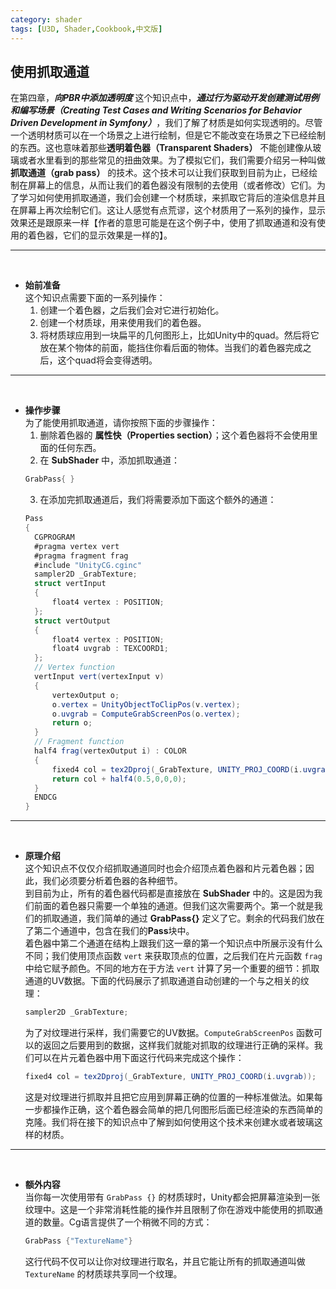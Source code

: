 ```yaml
---
category: shader
tags: [U3D, Shader,Cookbook,中文版]
---
```


## 使用抓取通道   
在第四章，***向PBR中添加透明度*** 这个知识点中，***通过行为驱动开发创建测试用例和编写场景（Creating Test Cases and Writing Scenarios for Behavior Driven Development in Symfony）***，我们了解了材质是如何实现透明的。尽管一个透明材质可以在一个场景之上进行绘制，但是它不能改变在场景之下已经绘制的东西。这也意味着那些**透明着色器（Transparent Shaders）** 不能创建像从玻璃或者水里看到的那些常见的扭曲效果。为了模拟它们，我们需要介绍另一种叫做**抓取通道（grab pass）** 的技术。这个技术可以让我们获取到目前为止，已经绘制在屏幕上的信息，从而让我们的着色器没有限制的去使用（或者修改）它们。为了学习如何使用抓取通道，我们会创建一个材质球，来抓取它背后的渲染信息并且在屏幕上再次绘制它们。这让人感觉有点荒谬，这个材质用了一系列的操作，显示效果还是跟原来一样【作者的意思可能是在这个例子中，使用了抓取通道和没有使用的着色器，它们的显示效果是一样的】。   

***   
<br>

- **始前准备**   
  这个知识点需要下面的一系列操作：   
  1. 创建一个着色器，之后我们会对它进行初始化。
  2. 创建一个材质球，用来使用我们的着色器。
  3. 将材质球应用到一块扁平的几何图形上，比如Unity中的quad。然后将它放在某个物体的前面，能挡住你看后面的物体。当我们的着色器完成之后，这个quad将会变得透明。   

*** 
<br>

- **操作步骤**   
  为了能使用抓取通道，请你按照下面的步骤操作：   
  1. 删除着色器的 **属性快（Properties section）**；这个着色器将不会使用里面的任何东西。
  2. 在 **SubShader** 中，添加抓取通道：
  ``` c#
  GrabPass{ }
  ```
  3. 在添加完抓取通道后，我们将需要添加下面这个额外的通道：
  ``` c#
  Pass
  {
    CGPROGRAM
    #pragma vertex vert
    #pragma fragment frag
    #include "UnityCG.cginc"
    sampler2D _GrabTexture;
    struct vertInput 
    {
    	float4 vertex : POSITION;
    };
    struct vertOutput 
    {
    	float4 vertex : POSITION;
    	float4 uvgrab : TEXCOORD1;
    };
    // Vertex function
    vertInput vert(vertexInput v) 
    {
    	vertexOutput o;
    	o.vertex = UnityObjectToClipPos(v.vertex);
    	o.uvgrab = ComputeGrabScreenPos(o.vertex);
    	return o;
    }
    // Fragment function
    half4 frag(vertexOutput i) : COLOR 
    {
    	fixed4 col = tex2Dproj(_GrabTexture, UNITY_PROJ_COORD(i.uvgrab));
    	return col + half4(0.5,0,0,0);
    }
    ENDCG
  }
  ```   

*** 
<br>

- **原理介绍**   
  这个知识点不仅仅介绍抓取通道同时也会介绍顶点着色器和片元着色器；因此，我们必须要分析着色器的各种细节。   
  到目前为止，所有的着色器代码都是直接放在 **SubShader** 中的。这是因为我们前面的着色器只需要一个单独的通道。但我们这次需要两个。第一个就是我们的抓取通道，我们简单的通过 **GrabPass{}** 定义了它。剩余的代码我们放在了第二个通道中，包含在我们的**Pass**块中。   
  着色器中第二个通道在结构上跟我们这一章的第一个知识点中所展示没有什么不同；我们使用顶点函数 `vert` 来获取顶点的位置，之后我们在片元函数 `frag` 中给它赋予颜色。不同的地方在于方法 `vert` 计算了另一个重要的细节：抓取通道的UV数据。下面的代码展示了抓取通道自动创建的一个与之相关的纹理：   
  ``` c#
  sampler2D _GrabTexture;
  ```   
  为了对纹理进行采样，我们需要它的UV数据。`ComputeGrabScreenPos` 函数可以的返回之后要用到的数据，这样我们就能对抓取的纹理进行正确的采样。我们可以在片元着色器中用下面这行代码来完成这个操作：   
  ``` c#
  fixed4 col = tex2Dproj(_GrabTexture, UNITY_PROJ_COORD(i.uvgrab));
  ```   
  这是对纹理进行抓取并且把它应用到屏幕正确的位置的一种标准做法。如果每一步都操作正确，这个着色器会简单的把几何图形后面已经渲染的东西简单的克隆。我们将在接下的知识点中了解到如何使用这个技术来创建水或者玻璃这样的材质。   

***
<br>

- **额外内容**   
  当你每一次使用带有 `GrabPass {}` 的材质球时，Unity都会把屏幕渲染到一张纹理中。这是一个非常消耗性能的操作并且限制了你在游戏中能使用的抓取通道的数量。Cg语言提供了一个稍微不同的方式：   
  ``` c#
  GrabPass {"TextureName"}
  ```   
  这行代码不仅可以让你对纹理进行取名，并且它能让所有的抓取通道叫做 `TextureName` 的材质球共享同一个纹理。
